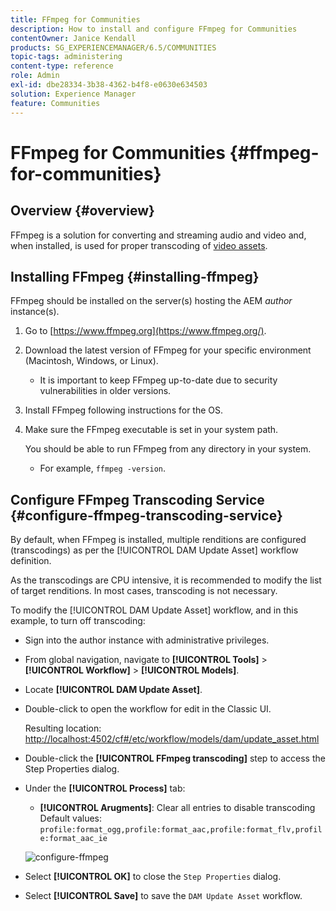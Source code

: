 ```yaml
---
title: FFmpeg for Communities
description: How to install and configure FFmpeg for Communities
contentOwner: Janice Kendall
products: SG_EXPERIENCEMANAGER/6.5/COMMUNITIES
topic-tags: administering
content-type: reference
role: Admin
exl-id: dbe28334-3b38-4362-b4f8-e0630e634503
solution: Experience Manager
feature: Communities
---
```

# FFmpeg for Communities {#ffmpeg-for-communities}

## Overview {#overview}

FFmpeg is a solution for converting and streaming audio and video and, when installed, is used for proper transcoding of [video assets](../../help/sites-authoring/default-components-foundation.md#video).

## Installing FFmpeg {#installing-ffmpeg}

FFmpeg should be installed on the server(s) hosting the AEM *author* instance(s).

1. Go to [https://www.ffmpeg.org](https://www.ffmpeg.org/).
1. Download the latest version of FFmpeg for your specific environment (Macintosh, Windows, or Linux).

    * It is important to keep FFmpeg up-to-date due to security vulnerabilities in older versions.

1. Install FFmpeg following instructions for the OS.

1. Make sure the FFmpeg executable is set in your system path.

   You should be able to run FFmpeg from any directory in your system.

    * For example, `ffmpeg -version`.

## Configure FFmpeg Transcoding Service {#configure-ffmpeg-transcoding-service}

By default, when FFmpeg is installed, multiple renditions are configured (transcodings) as per the [!UICONTROL DAM Update Asset] workflow definition.

As the transcodings are CPU intensive, it is recommended to modify the list of target renditions. In most cases, transcoding is not necessary.

To modify the [!UICONTROL DAM Update Asset] workflow, and in this example, to turn off transcoding:

* Sign into the author instance with administrative privileges.
* From global navigation, navigate to **[!UICONTROL Tools]** > **[!UICONTROL Workflow]** > **[!UICONTROL Models]**.
* Locate **[!UICONTROL DAM Update Asset]**.
* Double-click to open the workflow for edit in the Classic UI.

  Resulting location: [http://localhost:4502/cf#/etc/workflow/models/dam/update_asset.html](http://localhost:4502/cf#/etc/workflow/models/dam/update_asset.html)

* Double-click the **[!UICONTROL FFmpeg transcoding]** step to access the Step Properties dialog.
* Under the **[!UICONTROL Process]** tab:

  * **[!UICONTROL Arugments]**: Clear all entries to disable transcoding Default values: `profile:format_ogg,profile:format_aac,profile:format_flv,profile:format_aac_ie`

  ![configure-ffmpeg](assets/configure-ffmpeg.png)

* Select **[!UICONTROL OK]** to close the `Step Properties` dialog.

* Select **[!UICONTROL Save]** to save the `DAM Update Asset` workflow.
